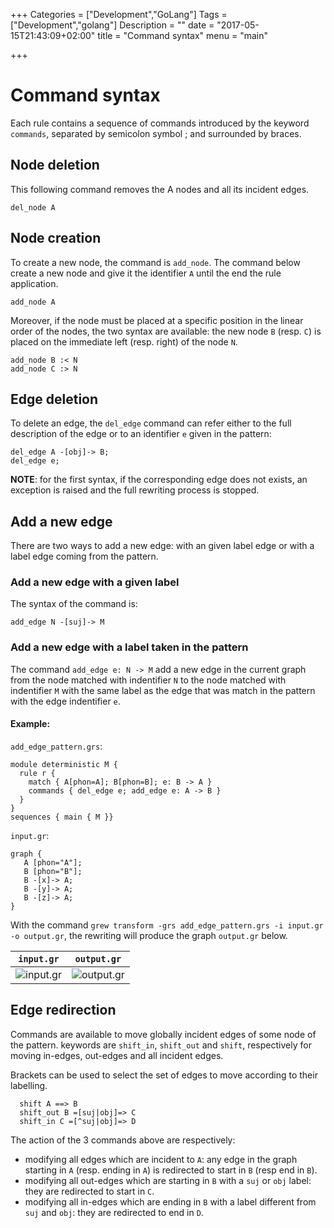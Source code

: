 +++
Categories = ["Development","GoLang"]
Tags = ["Development","golang"]
Description = ""
date = "2017-05-15T21:43:09+02:00"
title = "Command syntax"
menu = "main"

+++

# Command syntax
Each rule contains a sequence of commands introduced by the keyword `commands`, separated by semicolon symbol ; and surrounded by braces.

## Node deletion
This following command removes the A nodes and all its incident edges.
~~~grew
del_node A
~~~

## Node creation
To create a new node, the command is `add_node`.
The command below create a new node and give it the identifier `A` until the end the rule application.

~~~grew
add_node A
~~~

Moreover, if the node must be placed at a specific position in the linear order of the nodes, the two syntax are available: the new node `B` (resp. `C`) is placed on the immediate left (resp. right) of the node `N`.
~~~grew
add_node B :< N
add_node C :> N
~~~

## Edge deletion
To delete an edge, the `del_edge` command can refer either to the full description of the edge or to an identifier `e` given in the pattern:

~~~grew
del_edge A -[obj]-> B;
del_edge e;
~~~

**NOTE**: for the first syntax, if the corresponding edge does not exists, an exception is raised and the full rewriting process is stopped.

## Add a new edge
There are two ways to add a new edge: with an given label edge or with a label edge coming from the pattern.

### Add a new edge with a given label
The syntax of the command is:
~~~grew
add_edge N -[suj]-> M
~~~

### Add a new edge with a label taken in the pattern
The command `add_edge e: N -> M` add a new edge in the current graph from the node matched with indentifier `N` to the node matched with indentifier `M` with the same label as the edge that was match in the pattern with the edge indentifier `e`.

#### Example:
`add_edge_pattern.grs`:
~~~grew
module deterministic M {
  rule r {
    match { A[phon=A]; B[phon=B]; e: B -> A }
    commands { del_edge e; add_edge e: A -> B }
  }
}
sequences { main { M }}
~~~

`input.gr`:
~~~grew
graph {
   A [phon="A"];
   B [phon="B"];
   B -[x]-> A;
   B -[y]-> A;
   B -[z]-> A;
}
~~~

With the command `grew transform -grs add_edge_pattern.grs -i input.gr -o output.gr`, the rewriting will produce the graph `output.gr` below.

| `input.gr` | `output.gr` |
|:---:|:---:|
| ![input.gr](/examples/add_edge_pattern/in.svg) | ![output.gr](/examples/add_edge_pattern/out.svg) |

## Edge redirection
Commands are available to move globally incident edges of some node of the pattern.
keywords are `shift_in`, `shift_out` and `shift`, respectively for moving in-edges, out-edges and all incident edges.

Brackets can be used to select the set of edges to move according to their labelling.

~~~grew
  shift A ==> B
  shift_out B =[suj|obj]=> C
  shift_in C =[^suj|obj]=> D
~~~

The action of the 3 commands above are respectively:

  * modifying all edges which are incident to `A`: any edge in the graph starting in `A` (resp. ending in `A`) is redirected to start in `B` (resp end in `B`).
  * modifying all out-edges which are starting in `B` with a `suj` or `obj` label: they are redirected to start in `C`.
  * modifying all in-edges which are ending in `B` with a label different from `suj` and `obj`: they are redirected to end in `D`.




